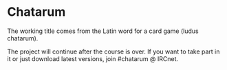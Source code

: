 # Chatarum
The working title comes from the Latin word for a card game (ludus chatarum).

The project will continue after the course is over. If you want to take part in it or just
download latest versions, join #chatarum @ IRCnet.